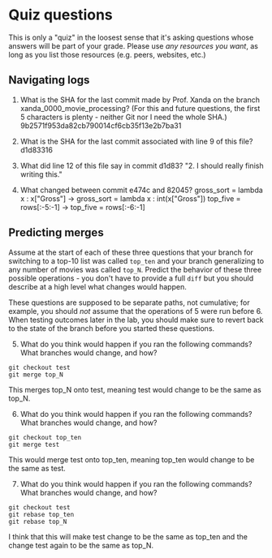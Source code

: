 # Quiz questions

This is only a "quiz" in the loosest sense that it's asking questions whose
answers will be part of your grade. Please use *any resources you want*, as
long as you list those resources (e.g. peers, websites, etc.)

## Navigating logs

1. What is the SHA for the last commit made by Prof. Xanda on the branch
xanda_0000_movie_processing?
(For this and future questions, the first 5 characters is plenty - neither
Git nor I need the whole SHA.)
9b2571f953da82cb790014cf6cb35f13e2b7ba31

2. What is the SHA for the last commit associated with line 9 of this file?
d1d83316

3. What did line 12 of this file say in commit d1d83?
"2. I should really finish writing this."

4. What changed between commit e474c and 82045?
gross_sort = lambda x : x["Gross"] -> gross_sort = lambda x : int(x["Gross"])
top_five = rows[:-5:-1] -> top_five = rows[:-6:-1]

## Predicting merges

Assume at the start of each of these three questions that your
branch for switching to a top-10 list was called `top_ten`
and your branch generalizing to any number of movies was called `top_N`.
Predict the behavior of these three possible operations - you don't
have to provide a full `diff` but you should describe at a high level
what changes would happen.

These questions are supposed to be separate paths, not cumulative;
for example, you should *not* assume that the operations of 5 were run
before 6. When testing outcomes later in the lab, you should make sure to
revert back to the state of the branch before you started these questions.

5. What do you think would happen if you ran the following commands?
What branches would change, and how?
```
git checkout test
git merge top_N
```
This merges top_N onto test, meaning test would change to be the same as top_N.

6. What do you think would happen if you ran the following commands?
What branches would change, and how?
```
git checkout top_ten
git merge test
```
This would merge test onto top_ten, meaning top_ten would change to be the same as test.

7. What do you think would happen if you ran the following commands?
What branches would change, and how?
```
git checkout test
git rebase top_ten
git rebase top_N
```
I think that this will make test change to be the same as top_ten and the change test again to be the same as top_N.